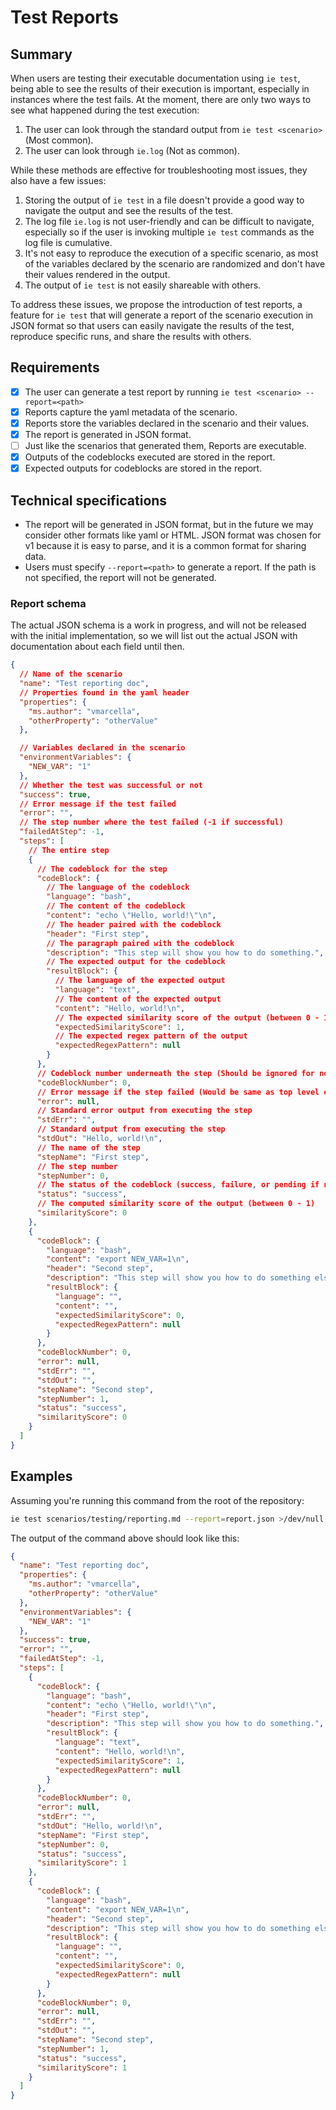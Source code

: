 # Test Reports

## Summary

When users are testing their executable documentation using `ie test`, being
able to see the results of their execution is important, especially in instances
where the test fails. At the moment, there are only two ways to see what
happened during the test execution:

1. The user can look through the standard output from `ie test <scenario>`
   (Most common).
1. The user can look through `ie.log` (Not as common).

While these methods are effective for troubleshooting most issues, they also have
a few issues:

1. Storing the output of `ie test` in a file doesn't provide a good way to
   navigate the output and see the results of the test.
1. The log file `ie.log` is not user-friendly and can be difficult to navigate, especially
   so if the user is invoking multiple `ie test` commands as the log file is cumulative.
1. It's not easy to reproduce the execution of a specific scenario, as most of
   the variables declared by the scenario are randomized and don't have their
   values rendered in the output.
1. The output of `ie test` is not easily shareable with others.

To address these issues, we propose the introduction of test reports, a feature
for `ie test` that will generate a report of the scenario execution in JSON
format so that users can easily navigate the results of the test, reproduce
specific runs, and share the results with others.

## Requirements

- [x] The user can generate a test report by running `ie test <scenario> --report=<path>`
- [x] Reports capture the yaml metadata of the scenario.
- [x] Reports store the variables declared in the scenario and their values.
- [x] The report is generated in JSON format.
- [ ] Just like the scenarios that generated them, Reports are executable.
- [x] Outputs of the codeblocks executed are stored in the report.
- [x] Expected outputs for codeblocks are stored in the report.

## Technical specifications

- The report will be generated in JSON format, but in the future we may consider
  other formats like yaml or HTML. JSON format was chosen for v1 because it is
  easy to parse, and it is a common format for sharing data.
- Users must specify `--report=<path>` to generate a report. If the path is not
  specified, the report will not be generated.

### Report schema

The actual JSON schema is a work in progress, and will not be released with
the initial implementation, so we will list out the actual JSON with
documentation about each field until then.

```json
{
  // Name of the scenario
  "name": "Test reporting doc",
  // Properties found in the yaml header
  "properties": {
    "ms.author": "vmarcella",
    "otherProperty": "otherValue"
  },

  // Variables declared in the scenario
  "environmentVariables": {
    "NEW_VAR": "1"
  },
  // Whether the test was successful or not
  "success": true,
  // Error message if the test failed
  "error": "",
  // The step number where the test failed (-1 if successful)
  "failedAtStep": -1,
  "steps": [
    // The entire step
    {
      // The codeblock for the step
      "codeBlock": {
        // The language of the codeblock
        "language": "bash",
        // The content of the codeblock
        "content": "echo \"Hello, world!\"\n",
        // The header paired with the codeblock
        "header": "First step",
        // The paragraph paired with the codeblock
        "description": "This step will show you how to do something.",
        // The expected output for the codeblock
        "resultBlock": {
          // The language of the expected output
          "language": "text",
          // The content of the expected output
          "content": "Hello, world!\n",
          // The expected similarity score of the output (between 0 - 1)
          "expectedSimilarityScore": 1,
          // The expected regex pattern of the output
          "expectedRegexPattern": null
        }
      },
      // Codeblock number underneath the step (Should be ignored for now)
      "codeBlockNumber": 0,
      // Error message if the step failed (Would be same as top level error)
      "error": null,
      // Standard error output from executing the step
      "stdErr": "",
      // Standard output from executing the step
      "stdOut": "Hello, world!\n",
      // The name of the step
      "stepName": "First step",
      // The step number
      "stepNumber": 0,
      // The status of the codeblock (success, failure, or pending if never executed).
      "status": "success",
      // The computed similarity score of the output (between 0 - 1)
      "similarityScore": 0
    },
    {
      "codeBlock": {
        "language": "bash",
        "content": "export NEW_VAR=1\n",
        "header": "Second step",
        "description": "This step will show you how to do something else.",
        "resultBlock": {
          "language": "",
          "content": "",
          "expectedSimilarityScore": 0,
          "expectedRegexPattern": null
        }
      },
      "codeBlockNumber": 0,
      "error": null,
      "stdErr": "",
      "stdOut": "",
      "stepName": "Second step",
      "stepNumber": 1,
      "status": "success",
      "similarityScore": 0
    }
  ]
}
```

## Examples

Assuming you're running this command from the root of the repository:

```bash
ie test scenarios/testing/reporting.md --report=report.json >/dev/null && cat report.json
```

The output of the command above should look like this:

<!-- Need to increase this score once I fix issue #214 -->
<!-- expected_similarity=0.8 -->

```json
{
  "name": "Test reporting doc",
  "properties": {
    "ms.author": "vmarcella",
    "otherProperty": "otherValue"
  },
  "environmentVariables": {
    "NEW_VAR": "1"
  },
  "success": true,
  "error": "",
  "failedAtStep": -1,
  "steps": [
    {
      "codeBlock": {
        "language": "bash",
        "content": "echo \"Hello, world!\"\n",
        "header": "First step",
        "description": "This step will show you how to do something.",
        "resultBlock": {
          "language": "text",
          "content": "Hello, world!\n",
          "expectedSimilarityScore": 1,
          "expectedRegexPattern": null
        }
      },
      "codeBlockNumber": 0,
      "error": null,
      "stdErr": "",
      "stdOut": "Hello, world!\n",
      "stepName": "First step",
      "stepNumber": 0,
      "status": "success",
      "similarityScore": 1
    },
    {
      "codeBlock": {
        "language": "bash",
        "content": "export NEW_VAR=1\n",
        "header": "Second step",
        "description": "This step will show you how to do something else.",
        "resultBlock": {
          "language": "",
          "content": "",
          "expectedSimilarityScore": 0,
          "expectedRegexPattern": null
        }
      },
      "codeBlockNumber": 0,
      "error": null,
      "stdErr": "",
      "stdOut": "",
      "stepName": "Second step",
      "stepNumber": 1,
      "status": "success",
      "similarityScore": 1
    }
  ]
}
```
